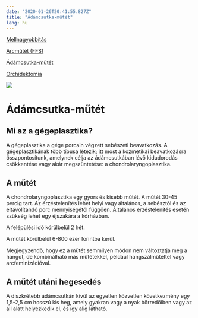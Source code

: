 ```yaml
---
date: "2020-01-26T20:41:55.827Z"
title: "Ádámcsutka-műtét"
lang: hu
---
```


<div class="floating-columns">

<div class="floating-bar">

[Mellnagyobbítás](/#/entry?id=feminizalas-mellnagyobbito-mutet)

[Arcműtét (FFS)](/#/entry?id=feminizalas-arcmutet)

[Ádámcsutka-műtét](/#/entry?id=feminizalas-adamcsutka-mutet)

[Orchidektómia](/#/entry?id=feminizalas-orchidectomia)

</div>

<div class="wiki-content">

<div class="header-image"><img src="assets/images/undraw_medical_care.svg" /></div>

# Ádámcsutka-műtét

## Mi az a gégeplasztika?

A gégeplasztika a gége porcain végzett sebészeti beavatkozás. A gégeplasztikának több típusa létezik; itt most a kozmetikai beavatkozásra összpontosítunk, amelynek célja az ádámcsutkában lévő kidudorodás csökkentése vagy akár megszüntetése: a chondrolaryngoplasztika.

## A műtét

A chondrolaryngoplasztika egy gyors és kisebb műtét. A műtét 30-45 percig tart. Az érzéstelenítés lehet helyi vagy általános, a sebésztől és az eltávolítandó porc mennyiségétől függően. Általános érzéstelenítés esetén szükség lehet egy éjszakára a kórházban.

A felépülési idő körülbelül 2 hét.

A műtét körülbelül 6-800 ezer forintba kerül.

Megjegyzendő, hogy ez a műtét semmilyen módon nem változtatja meg a hangot, de kombinálható más műtétekkel, például hangszálműtéttel vagy arcfeminizációval.

## A műtét utáni hegesedés

A diszkrétebb ádámcsutkán kívül az egyetlen közvetlen következmény egy 1,5-2,5 cm hosszú kis heg, amely gyakran vagy a nyak bőrredőiben vagy az áll alatt helyezkedik el, és így alig látható.

</div>